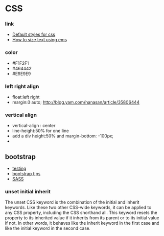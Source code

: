 # CSS

### link
- [Default styles for css](https://shapeshed.com/default-styles-for-css/)
- [How to size text using ems](http://clagnut.com/blog/348/)


### color
- #F1F2F1
- #464442
- #E9E9E9

### left right align
- float:left right
- margin:0 auto;
http://blog.yam.com/hanasan/article/35806444

### vertical align
- vertical-align : center
- line-height:50% for one line
- add a div height:50% and margin-bottom: -100px;
- 

## bootstrap 
- [testing](http://codepen.io/shuk/pen/megGXL)
- [bootstrap tips](bootstrap.md)
- [SASS](SASS.md)


### unset initial inherit
The unset CSS keyword is the combination of the initial and inherit keywords. Like these two other CSS-wide keywords, it can be applied to any CSS property, including the CSS shorthand all. This keyword resets the property to its inherited value if it inherits from its parent or to its initial value if not. In other words, it behaves like the inherit keyword in the first case and like the initial keyword in the second case.
